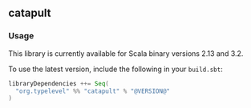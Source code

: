 ## catapult

### Usage

This library is currently available for Scala binary versions 2.13 and 3.2.

To use the latest version, include the following in your `build.sbt`:

```scala
libraryDependencies ++= Seq(
  "org.typelevel" %% "catapult" % "@VERSION@"
)
```
